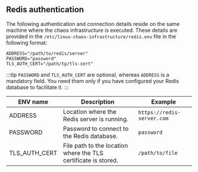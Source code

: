 ## Redis authentication
The following authentication and connection details reside on the same machine where the chaos infrastructure is executed. These details are provided in the `/etc/linux-chaos-infrastructure/redis.env` file in the following format:

```
ADDRESS="/path/to/redis/server"
PASSWORD="password"
TLS_AUTH_CERT="/path/tp/tls-cert"
```

:::tip
`PASSWORD` and `TLS_AUTH_CERT` are optional, whereas `ADDRESS` is a mandatory field. You need them only if you have configured your Redis database to facilitate it.
:::


| **ENV name**  | **Description**                                                | **Example**                |
|---------------|----------------------------------------------------------------|----------------------------|
| ADDRESS       | Location where the Redis server is running.                    | `https://redis-server.com` |
| PASSWORD      | Password to connect to the Redis database.                     | `password`                 |
| TLS_AUTH_CERT | File path to the location where the TLS certificate is stored. | `/path/to/file`            |

